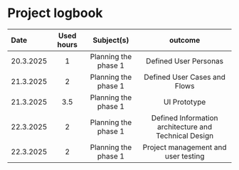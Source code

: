 # Project logbook

| Date  | Used hours | Subject(s) |  outcome |
| :---  |     :---:      |     :---:      |     :---:      |
| 20.3.2025 | 1 | Planning the phase 1  | Defined User Personas  |
| 21.3.2025 | 2 | Planning the phase 1  | Defined User Cases and Flows  |
| 21.3.2025 | 3.5 | Planning the phase 1  | UI Prototype |
| 22.3.2025 | 2 | Planning the phase 1  | Defined Information architecture and Technical Design  |  
| 22.3.2025 | 2 | Planning the phase 1  | Project management and user testing |